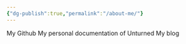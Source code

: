 ```yaml
---
{"dg-publish":true,"permalink":"/about-me/"}
---
```



My Github
My personal documentation of Unturned
My blog